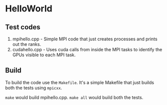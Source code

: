 # HelloWorld

## Test codes
1. mpihello.cpp - Simple MPI code that just creates processes and prints out the ranks.
2. cudahello.cpp - Uses cuda calls from inside the MPI tasks to identify the GPUs visible to each MPI task.

## Build
To build the code use the `Makefile`. It's a simple Makefile that just builds both the tests using `mpicxx`.

`make` would build mpihello.cpp. `make all` would build both the tests.
